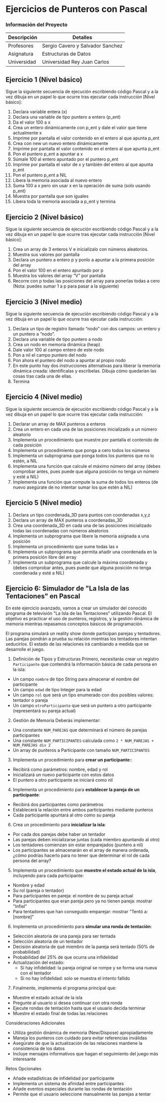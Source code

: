 # Ejercicios de Punteros con Pascal

### Información del Proyecto

| Descripción   | Detalles                           |
|---------------|------------------------------------|
| Profesores    | Sergio Cavero y Salvador Sanchez   |
| Asignatura    | Estructuras de Datos               |
| Universidad   | Universidad Rey Juan Carlos        |

## Ejercicio 1 (Nivel básico)

Sigue la siguiente secuencia de ejecución escribiendo código Pascal y a la vez dibuja en un 
papel lo que ocurre tras ejecutar cada instrucción [Nivel básico]: 
 
1. Declara variable entera (x) 
2. Declara una variable de tipo puntero a entero (p_ent) 
3. Da el valor 100 a x 
4. Crea un entero dinámicamente con p_ent y dale el valor que tiene actualmente x 
5. Imprime por pantalla el valor contenido en el entero al que apunta p_ent 
6. Crea con new un nuevo entero dinámicamente 
7. Imprime por pantalla el valor contenido en el entero al que apunta p_ent 
8. Pon el puntero p_ent a apuntar a x 
9. Súmale 100 al entero apuntado por el puntero p_ent 
10.  Imprime por pantalla el valor de x y también del entero al que apunta p_ent 
11.  Pon el puntero p_ent a NIL 
12.  Libera la memoria asociada al nuevo entero 
13.  Suma 100 a x pero sin usar x en la operación de suma (solo usando p_ent) 
14.  Muestra por pantalla que son iguales  
15.  Libera toda la memoria asociada a p_ent y termina


## Ejercicio 2 (Nivel básico)

Sigue la siguiente secuencia de ejecución escribiendo código Pascal y a la vez dibuja en un 
papel lo que ocurre tras ejecutar cada instrucción [Nivel básico]: 
 
1. Crea un array de 3 enteros V e inicialízalo con números aleatorios.  
2. Muestra sus valores por pantalla 
3. Declara un puntero a entero p y ponlo a apuntar a la primera posición del array 
4. Pon el valor 100 en el entero apuntado por p 
5. Muestra los valores del array “V” por pantalla 
6. Recorre con p todas las posiciones del array para ponerlas todas a cero  
(Nota: puedes sumar 1 a p para pasar a la siguiente)


## Ejercicio 3 (Nivel medio)

Sigue la siguiente secuencia de ejecución escribiendo código Pascal y a la vez dibuja en un 
papel lo que ocurre tras ejecutar cada instrucción: 
 
1. Declara un tipo de registro llamado “nodo” con dos campos: un entero y un puntero a 
“nodo”. 
2. Declara una variable de tipo puntero a nodo 
3. Crea un nodo en memoria dinámica (heap) 
4. Dale valor 100 al campo entero de este nodo 
5. Pon a nil el campo puntero del nodo 
6. Pon ahora el puntero del nodo a apuntar al propio nodo 
7. En este punto hay dos instrucciones alternativas para liberar la memoria dinámica 
creada: identifícalas y escríbelas. Dibuja cómo quedarían las cosas tras cada una de 
ellas.  
8. Termina 


## Ejercicio 4 (Nivel medio)

Sigue la siguiente secuencia de ejecución escribiendo código Pascal y a la vez dibuja en un 
papel lo que ocurre tras ejecutar cada instrucción: 


1. Declarar un array de MAX punteros a enteros 
2. Crea un entero en cada una de las posiciones inicializado a un número aleatorio 
3. Implementa un procedimiento que muestre por pantalla el contenido de cada posición  
4. Implementa un procedimiento que ponga a cero todos los números
5. Implementa un subprograma que ponga todos los punteros que no lo estén, a NIL 
6. Implementa una función que calcule el máximo número del array (debes comprobar  antes, pues puede que alguna posición no tenga un número y esté a NIL) 
7. Implementa una función que compute la suma de todos los enteros (de nuevo 
asegúrate de no intentar sumar los que estén a NIL)


## Ejercicio 5 (Nivel medio)



1. Declara un tipo coordenada_3D para puntos con coordenadas x,y,z
2. Declara un array de MAX punteros a coordenadas_3D
3. Crea una coordenada_3D en cada una de las posiciones inicializado todas las  coordenadas con números aleatorios
4. Implementa un subprograma que libere la memoria asignada a una posición  
5. Implementa un procedimiento que sume todas las x  
6. Implementa un subprograma que permita añadir una coordenada en la primera  posición libre del array
7. Implementa un subprograma que calcule la máxima coordenada y (debes comprobar  antes, pues puede que alguna posición no tenga coordenada y esté a NIL)



## Ejercicio 6: Simulador de "La Isla de las Tentaciones" en Pascal

En este ejercicio avanzado, vamos a crear un simulador del conocido programa de televisión "La Isla de las Tentaciones" utilizando Pascal. El objetivo es practicar el uso de punteros, registros, y la gestión dinámica de memoria mientras repasamos conceptos básicos de programación.

El programa simulará un reality show donde participan parejas y tentadores. Las parejas pondrán a prueba su relación mientras los tentadores intentan seducirlos. El estado de las relaciones irá cambiando a medida que se desarrolle el juego.

1. Definición de Tipos y Estructuras
Primero, necesitarás crear un registro `Participante` que contendrá la información básica de cada persona en la isla:
- Un campo `nombre` de tipo String para almacenar el nombre del participante
- Un campo `edad` de tipo Integer para la edad
- Un campo `rol` que será un tipo enumerado con dos posibles valores: tentador o pareja
- Un campo `otroParticipante` que será un puntero a otro participante (representará su pareja actual)

2. Gestión de Memoria
Deberás implementar:
- Una constante `NUM_PAREJAS` que determinará el número de parejas participantes
- Una constante `NUM_PARTICIPANTES` calculada como `2 * NUM_PAREJAS + NUM_PAREJAS div 2`
- Un array de punteros a Participante con tamaño `NUM_PARTICIPANTES`

3. Implementa un procedimiento para  **crear un participante:**:
- Recibirá como parámetros: nombre, edad y rol
- Inicializará un nuevo participante con estos datos
- El puntero a otro participante se iniciará como nil


4. Implementa un procedimiento para **establecer la pareja de un participante**:
- Recibirá dos participantes como parámetros
- Establecerá la relación entre ambos participantes mediante punteros
- Cada participante apuntará al otro como su pareja


6. Crea un procedimiento para **inicializar la isla**:
- Por cada dos parejas debe haber un tentador
- Las parejas deben inicializarse juntas (cada miembro apuntando al otro)
- Los tentadores comienzan sin estar emparejados (puntero a nil)
- Los participantes se almacenarán en el array de manera ordenada, ¿cómo podrías hacerlo para no tener que determinar el rol de cada persona del array?


5. Implementa un procedimiento que **muestre el estado actual de la isla**, incluyendo para cada participante:
- Nombre y edad
- Su rol (pareja o tentador)
- Para participantes en pareja: el nombre de su pareja actual
- Para participantes que eran pareja pero ya no tienen pareja: mostrar "Infiel"
- Para tentadores que han conseguido emparejar: mostrar "Tentó a: [nombre]"

6. Implementa un procedimiento para **simular una ronda de tentación**:
- Selección aleatoria de una pareja para ser tentada
- Selección aleatoria de un tentador
- Decisión aleatoria de qué miembro de la pareja será tentado (50% de probabilidad)
- Probabilidad del 25% de que ocurra una infidelidad
- Actualización del estado:
  * Si hay infidelidad: la pareja original se rompe y se forma una nueva con el tentador
  * Si no hay infidelidad: solo se muestra el intento fallido

7. Finalmente, implementa el programa principal que:
- Muestre el estado actual de la isla
- Pregunte al usuario si desea continuar con otra ronda
- Ejecute rondas de tentación hasta que el usuario decida terminar
- Muestre el estado final de todas las relaciones

Consideraciones Adicionales
- Utiliza gestión dinámica de memoria (New/Dispose) apropiadamente
- Maneja los punteros con cuidado para evitar referencias inválidas
- Asegúrate de que la actualización de las relaciones mantiene la consistencia de los datos
- Incluye mensajes informativos que hagan el seguimiento del juego más interesante


Retos Opcionales
- Añade estadísticas de infidelidad por participante
- Implementa un sistema de afinidad entre participantes
- Añade eventos especiales durante las rondas de tentación
- Permite que el usuario seleccione manualmente las parejas a tentar
